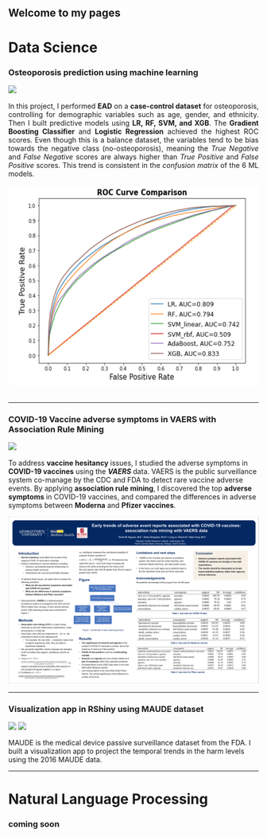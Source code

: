 ## Welcome to my pages

# Data Science
### Osteoporosis prediction using machine learning 
[![](https://img.shields.io/badge/Jupyter-Open_Notebook-F37626?logo=Jupyter)](https://nbviewer.jupyter.org/github/ThanhNguyen93/ThanhNguyen93.github.io/blob/main/projects/osteo_EDA.ipynb)

<div style="text-align: justify">In this project, I performed <strong>EAD</strong> on a <strong>case-control dataset</strong> for osteoporosis, controlling for demographic variables such as age, gender, and ethnicity. Then I built predictive models using <strong>LR, RF, SVM, and XGB</strong>. The <strong>Gradient Boosting Classifier</strong> and <strong>Logistic Regression</strong> achieved the highest ROC scores. Even though this is a balance dataset, the variables tend to be bias towards the negative class (no-osteoporosis), meaning the <em> True Negative</em>  and <em>False Negative</em>  scores are always higher than <em>True Positive</em> and <em>False Positive</em> scores. This trend is consistent in the <em>confusion matrix</em> of the 6 ML models. </div> 
<br>
<center><img src="https://raw.githubusercontent.com/ThanhNguyen93/ThanhNguyen93.github.io/main/images/osteo_roc_plot.JPG" height="400" width="600"></center>
<br>

---

### COVID-19 Vaccine adverse symptoms in VAERS with Association Rule Mining 
[![](https://img.shields.io/badge/PDF-Open_Research_Poster-red?logo=adobe-acrobat-reader&logoColor=white)](https://github.com/ThanhNguyen93/ThanhNguyen93.github.io/blob/main/pdf/VAERS_COVID_association_rule_mining.pdf)

To address <strong>vaccine hesitancy</strong> issues, I studied the adverse symptoms in <strong>COVID-19 vaccines</strong> using the <strong><em>VAERS</em></strong> data. VAERS is the public surveillance system co-manage by the CDC and FDA to detect rare vaccine adverse events. By applying <strong>association rule mining</strong>, I discovered the top <strong>adverse symptoms</strong> in COVID-19 vaccines, and compared the differences in adverse symptoms between <strong>Moderna</strong> and <strong>Pfizer vaccines</strong>. 

![Result image](https://raw.githubusercontent.com/ThanhNguyen93/ThanhNguyen93.github.io/main/images/poster_presentation.PNG)

---

### Visualization app in RShiny using MAUDE dataset

[![](https://img.shields.io/badge/RStudio-Open_RShiny_app-blue?logo=RStudio)](https://maude2016viz.shinyapps.io/r_viz_maude_16/)
[![](https://img.shields.io/badge/Github-View_project_on_Github-blue?logo=Github)](https://github.com/ThanhNguyen93/Maude_viz)

MAUDE is the medical device passive surveillance dataset from the FDA. I built a visualization app to project the temporal trends in the harm levels using the 2016 MAUDE data. 



***

# Natural Language Processing
### coming soon
